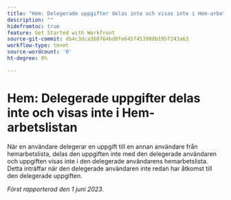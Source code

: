 ```yaml
---
title: "Hem: Delegerade uppgifter delas inte och visas inte i Hem-arbetslistan"
description: ""
hidefromtoc: true
feature: Get Started with Workfront
source-git-commit: db4c3dca360764bd0fe645f453908b195f243a63
workflow-type: tm+mt
source-wordcount: '0'
ht-degree: 0%

---
```



# Hem: Delegerade uppgifter delas inte och visas inte i Hem-arbetslistan

När en användare delegerar en uppgift till en annan användare från hemarbetslista, delas den uppgiften inte med den delegerade användaren och uppgiften visas inte i den delegerade användarens hemarbetslista. Detta inträffar när den delegerade användaren inte redan har åtkomst till den delegerade uppgiften.

_Först rapporterad den 1 juni 2023._

